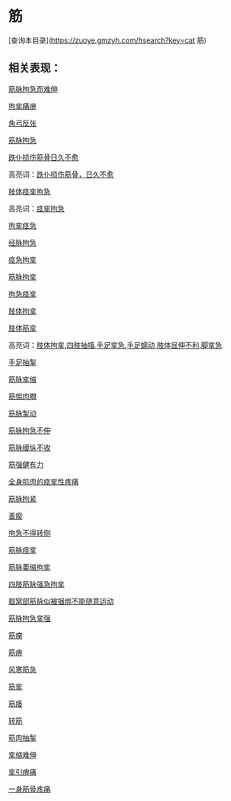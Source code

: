 # 筋
[查询本目录](https://zuoye.gmzyh.com/hsearch?key=cat 筋)

## 相关表现：

[筋脉拘急而难伸](https://zuoye.gmzyh.com/search?key=筋脉拘急而难伸)
[拘挛痛痹](https://zuoye.gmzyh.com/search?key=拘挛痛痹)
[角弓反张](https://zuoye.gmzyh.com/search?key=角弓反张)
[筋脉拘急](https://zuoye.gmzyh.com/search?key=筋脉拘急)
[跌仆损伤筋骨日久不愈](https://zuoye.gmzyh.com/search?key=跌仆损伤筋骨日久不愈)
高亮词：[跌仆损伤筋骨，日久不愈](https://zuoye.gmzyh.com/search?key=跌仆损伤筋骨，日久不愈)  
[肢体痉挛拘急](https://zuoye.gmzyh.com/search?key=肢体痉挛拘急)
高亮词：[痉挛拘急](https://zuoye.gmzyh.com/search?key=痉挛拘急)  
[拘挛痉急](https://zuoye.gmzyh.com/search?key=拘挛痉急)
[经脉拘急](https://zuoye.gmzyh.com/search?key=经脉拘急)
[痉急拘挛](https://zuoye.gmzyh.com/search?key=痉急拘挛)
[筋脉拘挛](https://zuoye.gmzyh.com/search?key=筋脉拘挛)
[拘急痉挛](https://zuoye.gmzyh.com/search?key=拘急痉挛)
[肢体拘挛](https://zuoye.gmzyh.com/search?key=肢体拘挛)
[肢体筋挛](https://zuoye.gmzyh.com/search?key=肢体筋挛)
高亮词：[肢体拘挛,四肢抽搐,手足挛急,手足蠕动,肢体屈伸不利,脚挛急](https://zuoye.gmzyh.com/search?key=肢体拘挛,四肢抽搐,手足挛急,手足蠕动,肢体屈伸不利,脚挛急)  
[手足抽掣](https://zuoye.gmzyh.com/search?key=手足抽掣)
[筋脉挛缩](https://zuoye.gmzyh.com/search?key=筋脉挛缩)
[筋惕肉瞤](https://zuoye.gmzyh.com/search?key=筋惕肉瞤)
[筋脉掣动](https://zuoye.gmzyh.com/search?key=筋脉掣动)
[筋脉拘急不伸](https://zuoye.gmzyh.com/search?key=筋脉拘急不伸)
[筋脉缓纵不收](https://zuoye.gmzyh.com/search?key=筋脉缓纵不收)
[筋强健有力](https://zuoye.gmzyh.com/search?key=筋强健有力)
[全身肌肉的痉挛性疼痛](https://zuoye.gmzyh.com/search?key=全身肌肉的痉挛性疼痛)
[筋脉拘紧](https://zuoye.gmzyh.com/search?key=筋脉拘紧)
[善瘈](https://zuoye.gmzyh.com/search?key=善瘈)
[拘急不得转侧](https://zuoye.gmzyh.com/search?key=拘急不得转侧)
[筋脉痉挛](https://zuoye.gmzyh.com/search?key=筋脉痉挛)
[筋脉萎缩拘挛](https://zuoye.gmzyh.com/search?key=筋脉萎缩拘挛)
[四肢筋脉强急拘挛](https://zuoye.gmzyh.com/search?key=四肢筋脉强急拘挛)
[腘窝部筋脉似被捆绑不能随意运动](https://zuoye.gmzyh.com/search?key=腘窝部筋脉似被捆绑不能随意运动)
[筋脉拘急挛强](https://zuoye.gmzyh.com/search?key=筋脉拘急挛强)
[筋瘤](https://zuoye.gmzyh.com/search?key=筋瘤)
[筋痹](https://zuoye.gmzyh.com/search?key=筋痹)
[风寒筋急](https://zuoye.gmzyh.com/search?key=风寒筋急)
[筋挛](https://zuoye.gmzyh.com/search?key=筋挛)
[筋痿](https://zuoye.gmzyh.com/search?key=筋痿)
[转筋](https://zuoye.gmzyh.com/search?key=转筋)
[筋肉抽掣](https://zuoye.gmzyh.com/search?key=筋肉抽掣)
[挛缩难伸](https://zuoye.gmzyh.com/search?key=挛缩难伸)
[挛引痹痛](https://zuoye.gmzyh.com/search?key=挛引痹痛)
[一身筋骨疼痛](https://zuoye.gmzyh.com/search?key=一身筋骨疼痛)